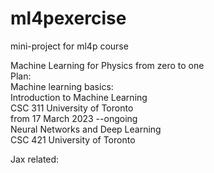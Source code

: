 # ml4pexercise
mini-project for ml4p course

Machine Learning for Physics from zero to one  
Plan:  
  Machine learning basics:  
  Introduction to Machine Learning  
    CSC 311 University of Toronto  
    from 17 March 2023 --ongoing  
  Neural Networks and Deep Learning  
    CSC 421 University of Toronto  
      
  Jax related:  
  
